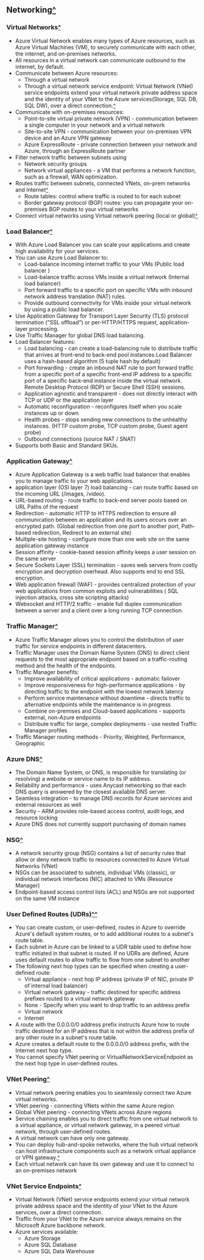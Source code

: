 ## Networking[^](https://docs.microsoft.com/en-us/azure/networking/networking-overview)


### Virtual Networks[^](https://docs.microsoft.com/en-us/azure/virtual-network/virtual-network-vnet-plan-design-arm)
* Azure Virtual Network enables many types of Azure resources, such as Azure Virtual Machines (VM), to securely communicate with each other, the internet, and on-premises networks.
* All resources in a virtual network can communicate outbound to the internet, by default.
* Communicate between Azure resources:
    * Through a virtual network
    * Through a virtual network service endpoint: Virtual Network (VNet) service endpoints extend your virtual network private address space and the identity of your VNet to the Azure services(Storage, SQL DB, SQL DW), over a direct connection.[^](https://docs.microsoft.com/en-us/azure/virtual-network/virtual-network-service-endpoints-overview)
* Communicate with on-premises resources:
    * Point-to-site virtual private network (VPN) - communication between a single computer in your network and a virtual network
    * Site-to-site VPN - communication between your on-premises VPN device and an Azure VPN gateway
    * Azure ExpressRoute - private connection between your network and Azure, through an ExpressRoute partner
* Filter network traffic between subnets using
    * Network security groups
    * Network virtual appliances - a VM that performs a network function, such as a firewall, WAN optimization.
* Routes traffic between subnets, connected VNets, on-prem networks and Internet[^](https://docs.microsoft.com/en-us/azure/virtual-network/virtual-networks-udr-overview)
    * Route tables: control where traffic is routed to for each subnet
    * Border gateway protocol (BGP) routes: you can propagate your on-premises BGP routes to your virtual networks
* Connect virtual networks using Virtual network peering (local or global)[^](https://docs.microsoft.com/en-us/azure/virtual-network/virtual-network-peering-overview)


### Load Balancer[^](https://docs.microsoft.com/en-us/azure/load-balancer/load-balancer-overview)
* With Azure Load Balancer you can scale your applications and create high availability for your services.
* You can use Azure Load Balancer to:
    * Load-balance incoming internet traffic to your VMs (Public load balancer
)
    * Load-balance traffic across VMs inside a virtual network (Internal load balancer)
    * Port forward traffic to a specific port on specific VMs with inbound network address translation (NAT) rules.
    * Provide outbound connectivity for VMs inside your virtual network by using a public load balancer.
* Use Application Gateway for Transport Layer Security (TLS) protocol termination ("SSL offload") or per-HTTP/HTTPS request, application-layer processing.
* Use Traffic Manager for global DNS load balancing.
* Load Balancer features:
    * Load balancing - can create a load-balancing rule to distribute traffic that arrives at front-end to back-end pool instances.Load Balancer uses a hash-based algorithm (5 tuple hash by default)
    * Port forwarding - create an inbound NAT rule to port forward traffic from a specific port of a specific front-end IP address to a specific port of a specific back-end instance inside the virtual network. Remote Desktop Protocol (RDP) or Secure Shell (SSH) sessions.
    * Application agnostic and transparent - does not directly interact with TCP or UDP or the application layer
    * Automatic reconfiguration - reconfigures itself when you scale instances up or down
    * Health probes - stops sending new connections to the unhealthy instances. (HTTP custom probe, TCP custom probe, Guest agent probe)
    * Outbound connections (source NAT / SNAT)
* Supports both Basic and Standard SKUs.

### Application Gateway[^](https://docs.microsoft.com/en-us/azure/application-gateway/application-gateway-introduction)
* Azure Application Gateway is a web traffic load balancer that enables you to manage traffic to your web applications. 
* application layer (OSI layer 7) load balancing - can route traffic based on the incoming URL (/images, /video).
* URL-based routing - route traffic to back-end server pools based on URL Paths of the request
* Redirection - automatic HTTP to HTTPS redirection to ensure all communication between an application and its users occurs over an encrypted path. (Global redirection from one port to another port, Path-based redirection, Redirect to an external site)
* Multiple-site hosting -  configure more than one web site on the same application gateway instance
* Session affinity - cookie-based session affinity keeps a user session on the same server
* Secure Sockets Layer (SSL) termination - saves web servers from costly encryption and decryption overhead. Also supports end to end SSL encryption.
* Web application firewall (WAF) - provides centralized protection of your web applications from common exploits and vulnerabilities ( SQL injection attacks, cross site scripting attacks)
* Websocket and HTTP/2 traffic - enable full duplex communication between a server and a client over a long running TCP connection. 

### Traffic Manager[^](https://docs.microsoft.com/en-us/azure/traffic-manager/traffic-manager-overview)
* Azure Traffic Manager allows you to control the distribution of user traffic for service endpoints in different datacenters.
* Traffic Manager uses the Domain Name System (DNS) to direct client requests to the most appropriate endpoint based on a traffic-routing method and the health of the endpoints.
* Traffic Manager benefits:
    * Improve availability of critical applications - automatic failover 
    * Improve responsiveness for high-performance applications - by directing traffic to the endpoint with the lowest network latency
    * Perform service maintenance without downtime - directs traffic to alternative endpoints while the maintenance is in progress
    * Combine on-premises and Cloud-based applications - supports external, non-Azure endpoints
    * Distribute traffic for large, complex deployments - use nested Traffic Manager profiles
* Traffic Manager routing methods - Priority, Weighted, Performance, Geographic

### Azure DNS[^](https://docs.microsoft.com/en-us/azure/dns/dns-overview)
* The Domain Name System, or DNS, is responsible for translating (or resolving) a website or service name to its IP address. 
* Reliability and performance - uses Anycast networking so that each DNS query is answered by the closest available DNS server.
* Seamless integration - to manage DNS records for Azure services and external resources as well
* Securtiy - ARM provides role-based access control, audit logs, and resource locking
* Azure DNS does not currently support purchasing of domain names

### NSG[^](https://docs.microsoft.com/en-us/azure/virtual-network/virtual-networks-nsg)
* A network security group (NSG) contains a list of security rules that allow or deny network traffic to resources connected to Azure Virtual Networks (VNet)
* NSGs can be associated to subnets, individual VMs (classic), or individual network interfaces (NIC) attached to VMs (Resource Manager)
* Endpoint-based access control lists (ACL) and NSGs are not supported on the same VM instance

### User Defined Routes (UDRs)[^](https://docs.microsoft.com/en-us/azure/virtual-network/virtual-networks-udr-overview)[^](https://docs.microsoft.com/en-us/azure/virtual-network/virtual-network-scenario-udr-gw-nva)
* You can create custom, or user-defined, routes in Azure to override Azure's default system routes, or to add additional routes to a subnet's route table.
* Each subnet in Azure can be linked to a UDR table used to define how traffic initiated in that subnet is routed. If no UDRs are defined, Azure uses default routes to allow traffic to flow from one subnet to another
* The following next hop types can be specified when creating a user-defined route:
    * Virtual appliance - next hop IP address (private IP of NIC, private IP of internal load balancer)
    * Virtual network gateway - traffic destined for specific address prefixes routed to a virtual network gateway
    * None - Specify when you want to drop traffic to an address prefix
    * Virtual network
    * Internet
* A route with the 0.0.0.0/0 address prefix instructs Azure how to route traffic destined for an IP address that is not within the address prefix of any other route in a subnet's route table.
* Azure creates a default route to the 0.0.0.0/0 address prefix, with the Internet next hop type.
* You cannot specify VNet peering or VirtualNetworkServiceEndpoint as the next hop type in user-defined routes. 

### VNet Peering[^](https://docs.microsoft.com/en-us/azure/virtual-network/virtual-network-peering-overview)
* Virtual network peering enables you to seamlessly connect two Azure virtual networks.
* VNet peering - connecting VNets within the same Azure region
* Global VNet peering - connecting VNets across Azure regions
* Service chaining enables you to direct traffic from one virtual network to a virtual appliance, or virtual network gateway, in a peered virtual network, through user-defined routes.
*  A virtual network can have only one gateway.
* You can deploy hub-and-spoke networks, where the hub virtual network can host infrastructure components such as a network virtual appliance or VPN gateway.[^](https://docs.microsoft.com/en-us/azure/architecture/reference-architectures/hybrid-networking/hub-spoke)
* Each virtual network can have its own gateway and use it to connect to an on-premises network

### VNet Service Endpoints[^](https://docs.microsoft.com/en-us/azure/virtual-network/virtual-network-service-endpoints-overview)
* Virtual Network (VNet) service endpoints extend your virtual network private address space and the identity of your VNet to the Azure services, over a direct connection.
* Traffic from your VNet to the Azure service always remains on the Microsoft Azure backbone network.
* Azure services available:
    * Azure Storage
    * Azure SQL Database
    * Azure SQL Data Warehouse